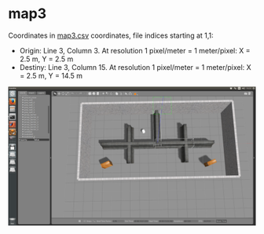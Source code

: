 # map3

Coordinates in [map3.csv](map3.csv) coordinates, file indices starting at 1,1:
- Origin: Line 3, Column 3. At resolution 1 pixel/meter = 1 meter/pixel: X = 2.5 m, Y = 2.5 m
- Destiny: Line 3, Column 15. At resolution 1 pixel/meter = 1 meter/pixel: X = 2.5 m, Y = 14.5 m

![map3.png](map3.png)
